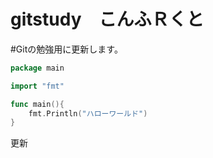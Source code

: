 ﻿# gitstudy　こんふＲくと

#Gitの勉強用に更新します。
```go
package main

import "fmt"

func main(){
	fmt.Println("ハローワールド")
}
```


更新

